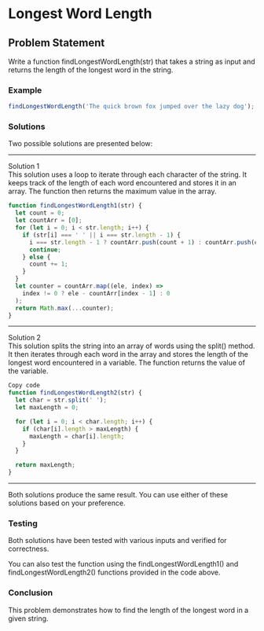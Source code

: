 # Longest Word Length
## Problem Statement <br>
Write a function findLongestWordLength(str) that takes a string as input and returns the length of the longest word in the string.

### Example
```js
findLongestWordLength('The quick brown fox jumped over the lazy dog'); // 6
```

### Solutions <br>
Two possible solutions are presented below:
<br>

<hr>
Solution 1 <br>
This solution uses a loop to iterate through each character of the string. It keeps track of the length of each word encountered and stores it in an array. The function then returns the maximum value in the array.

```js
function findLongestWordLength1(str) {
  let count = 0;
  let countArr = [0];
  for (let i = 0; i < str.length; i++) {
    if (str[i] === ' ' || i === str.length - 1) {
      i === str.length - 1 ? countArr.push(count + 1) : countArr.push(count);
      continue;
    } else {
      count += 1;
    }
  }
  let counter = countArr.map((ele, index) =>
    index != 0 ? ele - countArr[index - 1] : 0
  );
  return Math.max(...counter);
}
```

<hr>
Solution 2
<br>
This solution splits the string into an array of words using the split() method. It then iterates through each word in the array and stores the length of the longest word encountered in a variable. The function returns the value of the variable.

```js
Copy code
function findLongestWordLength2(str) {
  let char = str.split(' ');
  let maxLength = 0;

  for (let i = 0; i < char.length; i++) {
    if (char[i].length > maxLength) {
      maxLength = char[i].length;
    }
  }

  return maxLength;
}
```
<hr>
Both solutions produce the same result. You can use either of these solutions based on your preference.

### Testing <br>
Both solutions have been tested with various inputs and verified for correctness. <br>

You can also test the function using the findLongestWordLength1() and findLongestWordLength2() functions provided in the code above. <br>

### Conclusion <br>
This problem demonstrates how to find the length of the longest word in a given string.
